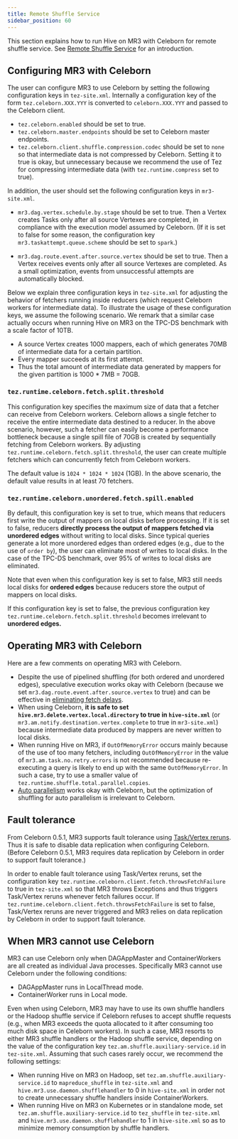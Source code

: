 ```yaml
---
title: Remote Shuffle Service
sidebar_position: 60
---
```


This section explains how to run Hive on MR3 with Celeborn for remote shuffle service.
See [Remote Shuffle Service](../features/mr3/celeborn) for an introduction.

## Configuring MR3 with Celeborn

The user can configure MR3 to use Celeborn
by setting the following configuration keys in `tez-site.xml`.
Internally a configuration key of the form `tez.celeborn.XXX.YYY`
is converted to `celeborn.XXX.YYY` and passed to the Celeborn client.

* `tez.celeborn.enabled` should be set to true. 
* `tez.celeborn.master.endpoints` should be set to Celeborn master endpoints.
* `tez.celeborn.client.shuffle.compression.codec` should be set to `none`
so that intermediate data is not compressed by Celeborn.
Setting it to true is okay, but unnecessary because we recommend the use of Tez
for compressing intermediate data
(with `tez.runtime.compress` set to true).

In addition,
the user should set the following configuration keys in `mr3-site.xml`.

* `mr3.dag.vertex.schedule.by.stage` should be set to true.
Then a Vertex creates Tasks only after all source Vertexes are completed,
in compliance with the execution model assumed by Celeborn.
(If it is set to false for some reason,
the configuration key `mr3.taskattempt.queue.scheme`
should be set to `spark`.)

* `mr3.dag.route.event.after.source.vertex` should be set to true.
Then a Vertex receives events only after all source Vertexes are completed.
As a small optimization, events from unsuccessful attempts are automatically blocked.

Below we explain three configuration keys in `tez-site.xml`
for adjusting the behavior of fetchers running inside reducers
(which request Celeborn workers for intermediate data).
To illustrate the usage of these configuration keys,
we assume the following scenario.
We remark that a similar case actually occurs
when running Hive on MR3 on the TPC-DS benchmark with a scale factor of 10TB.

* A source Vertex creates 1000 mappers,
each of which generates 70MB of intermediate data for a certain partition.
* Every mapper succeeds at its first attempt.
* Thus the total amount of intermediate data generated by mappers
for the given partition is 1000 * 7MB = 70GB.

### `tez.runtime.celeborn.fetch.split.threshold`

This configuration key specifies the maximum size of data
that a fetcher can receive from Celeborn workers.
Celeborn allows a single fetcher
to receive the entire intermediate data destined to a reducer.
In the above scenario, however,
such a fetcher can easily become a performance bottleneck
because a single spill file of 70GB is created by sequentially fetching from Celeborn workers.
By adjusting `tez.runtime.celeborn.fetch.split.threshold`,
the user can create multiple fetchers
which can concurrently fetch from Celeborn workers.

The default value is `1024 * 1024 * 1024` (1GB).
In the above scenario, the default value results in at least 70 fetchers.

### `tez.runtime.celeborn.unordered.fetch.spill.enabled`

By default, this configuration key is set to true,
which means that reducers first write the output of mappers on local disks
before processing.
If it is set to false,
reducers **directly process the output of mappers fetched via unordered edges**
without writing to local disks.
Since typical queries generate a lot more unordered edges than ordered edges
(e.g., due to the use of `order by`),
the user can eliminate most of writes to local disks.
In the case of the TPC-DS benchmark, 
over 95% of writes to local disks are eliminated.

Note that even when this configuration key is set to false,
MR3 still needs local disks for **ordered edges**
because reducers store the output of mappers on local disks.

If this configuration key is set to false,
the previous configuration key
`tez.runtime.celeborn.fetch.split.threshold` becomes irrelevant to **unordered edges.**

## Operating MR3 with Celeborn

Here are a few comments on operating MR3 with Celeborn.

* Despite the use of pipelined shuffling (for both ordered and unordered edges),
speculative execution works okay with Celeborn
(because we set `mr3.dag.route.event.after.source.vertex` to true)
and can be effective in [eliminating fetch delays](../features/mr3/fetchdelay).
* When using Celeborn, 
**it is safe to 
set `hive.mr3.delete.vertex.local.directory` to true in `hive-site.xml`**
(or `mr3.am.notify.destination.vertex.complete` to true in `mr3-site.xml`)
because intermediate data produced by mappers are never written to local disks.
* When running Hive on MR3,
if `OutOfMemoryError` occurs mainly because of the use of too many fetchers,
including `OutOfMemoryError` in the value of `mr3.am.task.no.retry.errors`
is not recommended
because re-executing a query is likely to end up with the same `OutOfMemoryError`.
In such a case, try to use a smaller value of `tez.runtime.shuffle.total.parallel.copies`.
* [Auto parallelism](../features/hivemr3/auto-parallelism) works okay with Celeborn,
but the optimization of shuffling for auto parallelism is irrelevant to Celeborn.

## Fault tolerance

From Celeborn 0.5.1,
MR3 supports fault tolerance
using [Task/Vertex reruns](../features/mr3/fault-tolerance/#implementing-taskvertex-reruns).
Thus it is safe to disable data replication when configuring Celeborn.
(Before Celeborn 0.5.1,
MR3 requires data replication by Celeborn in order to support fault tolerance.)

In order to enable fault tolerance using Task/Vertex reruns,
set the configuration key `tez.runtime.celeborn.client.fetch.throwsFetchFailure` to true
in `tez-site.xml`
so that MR3 throws Exceptions and thus triggers Task/Vertex reruns
whenever fetch failures occur.
If `tez.runtime.celeborn.client.fetch.throwsFetchFailure` is set to false,
Task/Vertex reruns are never triggered
and MR3 relies on data replication by Celeborn in order to support fault tolerance.

## When MR3 cannot use Celeborn

MR3 can use Celeborn only when 
DAGAppMaster and ContainerWorkers are all created as individual Java processes.
Specifically 
MR3 cannot use Celeborn under the following conditions:

* DAGAppMaster runs in LocalThread mode.
* ContainerWorker runs in Local mode.

Even when using Celeborn,
MR3 may have to use its own shuffle handlers or the Hadoop shuffle service
if Celeborn refuses to accept shuffle requests
(e.g., when MR3 exceeds the quota allocated to it
after consuming too much disk space in Celeborn workers).
In such a case,
MR3 resorts to either MR3 shuffle handlers or the Hadoop shuffle service,
depending on the value of the configuration key `tez.am.shuffle.auxiliary-service.id`
in `tez-site.xml`.
Assuming that such cases rarely occur,
we recommend the following settings:
* When running Hive on MR3 on Hadoop,
set `tez.am.shuffle.auxiliary-service.id` to `mapreduce_shuffle` in `tez-site.xml`
and `hive.mr3.use.daemon.shufflehandler` to 0 in `hive-site.xml`
in order not to create unnecessary shuffle handlers inside ContainerWorkers.
* When running Hive on MR3 on Kubernetes or in standalone mode,
set `tez.am.shuffle.auxiliary-service.id` to `tez_shuffle` in `tez-site.xml`
and `hive.mr3.use.daemon.shufflehandler` to 1 in `hive-site.xml`
so as to minimize memory consumption by shuffle handlers.

